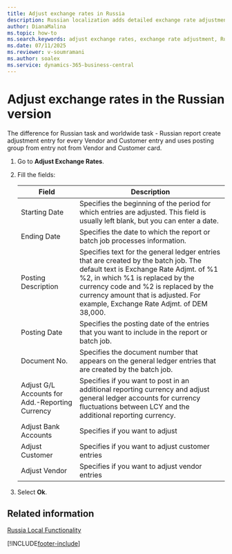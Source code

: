 ```yaml
---
title: Adjust exchange rates in Russia
description: Russian localization adds detailed exchange rate adjustment features for vendors and customers.
author: DianaMalina
ms.topic: how-to
ms.search.keywords: adjust exchange rates, exchange rate adjustment, Russia
ms.date: 07/11/2025
ms.reviewer: v-soumramani
ms.author: soalex
ms.service: dynamics-365-business-central
---
```


# Adjust exchange rates in the Russian version

The difference for Russian task and worldwide task - Russian report create adjustment entry for every Vendor and Customer entry and uses posting group from entry not from Vendor and Customer card.

1. Go to **Adjust Exchange Rates**.
1. Fill the fields:

   | Field | Description |
   |--|--|
   | Starting Date | Specifies the beginning of the period for which entries are adjusted. This field is usually left blank, but you can enter a date. |
   | Ending Date | Specifies the date to which the report or batch job processes information. |
   | Posting Description | Specifies text for the general ledger entries that are created by the batch job. The default text is Exchange Rate Adjmt. of %1 %2, in which %1 is replaced by the currency code and %2 is replaced by the currency amount that is adjusted. For example, Exchange Rate Adjmt. of DEM 38,000. |
   | Posting Date | Specifies the posting date of the entries that you want to include in the report or batch job. |
   | Document No. | Specifies the document number that appears on the general ledger entries that are created by the batch job. |
   | Adjust G/L Accounts for Add.-Reporting Currency | Specifies if you want to post in an additional reporting currency and adjust general ledger accounts for currency fluctuations between LCY and the additional reporting currency. |
   | Adjust Bank Accounts | Specifies if you want to adjust |
   | Adjust Customer | Specifies if you want to adjust customer entries |
   | Adjust Vendor | Specifies if you want to adjust vendor entries |

1. Select **Ok**.

## Related information

[Russia Local Functionality](russia-local-functionality.md)

[!INCLUDE[footer-include](../../includes/footer-banner.md)]
